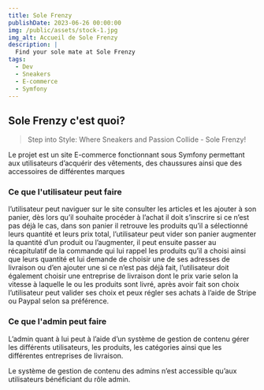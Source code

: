 ```yaml
---
title: Sole Frenzy
publishDate: 2023-06-26 00:00:00
img: /public/assets/stock-1.jpg
img_alt: Accueil de Sole Frenzy
description: |
  Find your sole mate at Sole Frenzy
tags:
  - Dev
  - Sneakers
  - E-commerce
  - Symfony
---
```


## Sole Frenzy c'est quoi?

> Step into Style: Where Sneakers and Passion Collide - Sole Frenzy!

Le projet est un site E-commerce fonctionnant sous Symfony permettant aux utilisateurs d’acquérir des vêtements, des chaussures ainsi que des accessoires de différentes marques

### Ce que l'utilisateur peut faire

l’utilisateur peut naviguer sur le site consulter les articles et les ajouter à son panier, dès lors qu’il souhaite procéder à l’achat il doit s’inscrire si ce n’est pas déjà le cas, dans son panier il retrouve les produits qu’il a sélectionné leurs quantité et leurs prix total, l’utilisateur peut vider son panier augmenter la quantité d’un produit ou l’augmenter, il peut ensuite passer au récapitulatif de la commande qui lui rappel les produits qu’il a choisi ainsi que leurs quantité et lui demande de choisir une de ses adresses de livraison ou d’en ajouter une si ce n’est pas déjà fait, l’utilisateur doit également choisir une entreprise de livraison dont le prix varie selon la vitesse à laquelle le ou les produits sont livré, après avoir fait son choix l’utilisateur peut valider ses choix et peux régler ses achats à l’aide de Stripe ou Paypal selon sa préférence.

### Ce que l'admin peut faire

L’admin quant à lui peut à l’aide d’un système de gestion de contenu gérer les différents utilisateurs, les produits, les catégories ainsi que les différentes entreprises de livraison.

Le système de gestion de contenu des admins n’est accessible qu’aux utilisateurs bénéficiant du rôle admin.
